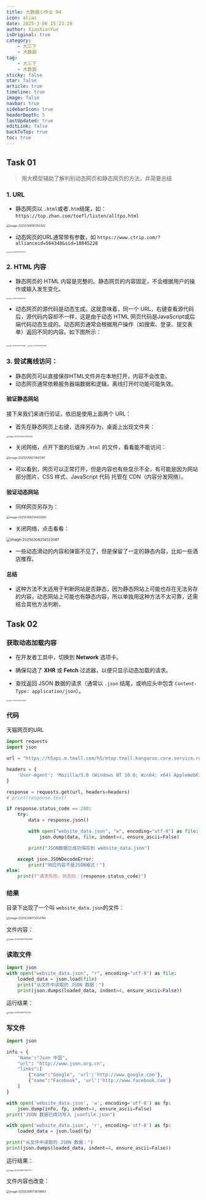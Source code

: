 ```yaml
---
title: 大数据小作业 04
icon: alias
date: 2025-3-06 15:23:28
author: XiaoXianYue
isOriginal: true
category: 
    - 大三下
    - 大数据
tag:
    - 大三下
    - 大数据
sticky: false
star: false
article: true
timeline: true
image: false
navbar: true
sidebarIcon: true
headerDepth: 5
lastUpdated: true
editLink: false
backToTop: true
toc: true
---
```


## Task 01

> 用大模型辅助了解判别动态网页和静态网页的方法，并简要总结

### 1. URL

- 静态网页以 `.html`或者`.htm`结尾，如：`https://top.zhan.com/toefl/listen/alltpo.html`

<img src="./s_ass03.assets/image-20250306181350302.png" alt="image-20250306181350302" style="zoom: 50%;" />

- 动态网页的URL通常带有参数，如 `https://www.ctrip.com/?allianceid=564348&sid=18845228`

<img src="./s_ass03.assets/image-20250306181315763.png" alt="image-20250306181315763" style="zoom: 25%;" />

### 2. HTML 内容

- 静态网页的 HTML 内容是完整的。静态网页的内容固定，不会根据用户的操作或输入发生变化。

<img src="./s_ass03.assets/image-20250306181633373.png" alt="image-20250306181633373" style="zoom: 25%;" />

- 动态网页的源代码是动态生成。这就意味着，同一个 URL，右键查看源代码后，源代码内容却不一样，这是由于动态 HTML 网页代码是JavaScript或后端代码动态生成的。动态网页通常会根据用户操作（如搜索、登录、提交表单）返回不同的内容。如下图所示：

<img src="./s_ass03.assets/image-20250306181753489.png" alt="image-20250306181753489" style="zoom:25%;" />

<img src="./s_ass03.assets/image-20250306181823864.png" alt="image-20250306181823864" style="zoom:25%;" />



### 3. 尝试离线访问：

- 静态网页可以直接保存HTML文件并在本地打开，内容不会改变。
- 动态网页通常依赖服务器端数据和逻辑，离线打开时功能可能失效。

#### 验证静态网站

接下来我们来进行验证，依旧是使用上面两个 URL：

- 首先在静态网页上右键，选择另存为，桌面上出现文件夹：

<img src="./s_ass03.assets/image-20250306213305249.png" alt="image-20250306213305249" style="zoom:33%;" />

- 关闭网络，点开下面的后缀为 `.html` 的文件，看看能不能访问：

<img src="./s_ass03.assets/image-20250306213642167.png" alt="image-20250306213642167" style="zoom: 50%;" />

- 可以看到，网页可以正常打开，但是内容也有些显示不全，有可能是因为网站部分图片、CSS 样式、JavaScript 代码 托管在 CDN（内容分发网络）。

#### 验证动态网站

- 同样网页另存为：

<img src="./s_ass03.assets/image-20250306214402940.png" alt="image-20250306214402940" style="zoom:50%;" />

- 关闭网络，点击看看：

<img src="./s_ass03.assets/image-20250306214522087.png" alt="image-20250306214522087" style="zoom: 67%;" />

- 一些动态滑动的内容和弹窗不见了，但是保留了一定的静态内容，比如一些酒店推荐。

#### 总结

- 这种方法不太适用于判断网站是否静态，因为静态网站上可能也存在无法另存的内容，动态网站上可能也有静态内容，所以单独用这种方法不太可靠，还需结合其他方法判断。



## Task 02

### 获取动态加载内容

- 在开发者工具中，切换到 **Network** 选项卡。
- 确保勾选了 **XHR** 或 **Fetch** 过滤器，以便只显示动态加载的请求。

- 查找返回 JSON 数据的请求（通常以 `.json` 结尾，或响应头中包含 `Content-Type: application/json`）。

<img src="./s_ass03.assets/image-20250306153323820.png" alt="image-20250306153323820" style="zoom: 25%;" />

### 代码

天猫网页的URL

```python
import requests
import json

url = "https://h5api.m.tmall.com/h5/mtop.tmall.kangaroo.core.service.route.aldlampservicefixedresv2/1.0/?jsv=2.7.2&appKey=12574478&t=1741245548145&sign=2cf6ed7f5a70184d34fcb1aded410b0c&api=mtop.tmall.kangaroo.core.service.route.aldlampservicefixedresv2&type=originaljson&v=1.0&dataType=jsonp"

headers = {
    'User-Agent': 'Mozilla/5.0 (Windows NT 10.0; Win64; x64) AppleWebKit/537.36 (KHTML, like Gecko) Chrome/133.0.0.0 Safari/537.36 Edg/133.0.0.0'
}

response = requests.get(url, headers=headers)
# print(response.text)

if response.status_code == 200:
    try:
        data = response.json()

        with open("website_data.json", "w", encoding="utf-8") as file:
            json.dump(data, file, indent=4, ensure_ascii=False)

        print("JSON数据已成功保存到 website_data.json")

    except json.JSONDecodeError:
        print("响应内容不是JSON格式！")
else:
    print(f"请求失败，状态码：{response.status_code}")
```

### 结果

目录下出现了一个叫 `website_data.json`的文件：

<img src="./s_ass03.assets/image-20250306173254790.png" alt="image-20250306173254790" style="zoom:50%;" />

文件内容：

<img src="./s_ass03.assets/image-20250306173504496.png" alt="image-20250306173504496" style="zoom: 33%;" />



### 读取文件

```python
import json
with open("website_data.json", "r", encoding="utf-8") as file:
    loaded_data = json.load(file)
    print("从文件中读取的 JSON 数据：")
    print(json.dumps(loaded_data, indent=4, ensure_ascii=False))
```

运行结果：

<img src="./s_ass03.assets/image-20250306171333171.png" alt="image-20250306171333171" style="zoom: 33%;" />

### 写文件

```python
import json

info = {
    'Name':"Json 中国",
    "url": "http://www.json.org.cn",
    "links":[
        {"name":"Google", 'url':'http://www.google.com'},
        {"name":"Facebook", 'url':'http://www.facebook.com'}
    ]
}

with open('website_data.json', 'w', encoding='utf-8') as fp:
    json.dump(info, fp, indent=4, ensure_ascii=False)
print("JSON 数据已成功写入 jsonfile.json")

with open('website_data.json', 'r', encoding='utf-8') as fp:
    loaded_data = json.load(fp)

print("从文件中读取的 JSON 数据：")
print(json.dumps(loaded_data, indent=4, ensure_ascii=False))
```

运行结果：

<img src="./s_ass03.assets/image-20250306172957777.png" alt="image-20250306172957777" style="zoom: 33%;" />

文件内容也改变：

<img src="./s_ass03.assets/image-20250306173639863.png" alt="image-20250306173639863" style="zoom: 50%;" />